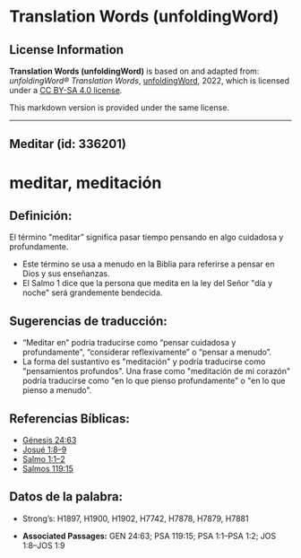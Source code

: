# Translation Words (unfoldingWord)

## License Information

**Translation Words (unfoldingWord)** is based on and adapted from: _unfoldingWord® Translation Words_, [unfoldingWord](https://unfoldingword.org/utw), 2022, which is licensed under a [CC BY-SA 4.0 license](https://creativecommons.org/licenses/by-sa/4.0/legalcode.en).

This markdown version is provided under the same license.



--------------------------------

## Meditar (id: 336201)

meditar, meditación
===================

Definición:
-----------

El término "meditar” significa pasar tiempo pensando en algo cuidadosa y profundamente.

* Este término se usa a menudo en la Biblia para referirse a pensar en Dios y sus enseñanzas.
* El Salmo 1 dice que la persona que medita en la ley del Señor "día y noche" será grandemente bendecida.

Sugerencias de traducción:
--------------------------

* “Meditar en” podría traducirse como “pensar cuidadosa y profundamente", “considerar reflexivamente” o “pensar a menudo”.
* La forma del sustantivo es "meditación" y podría traducirse como "pensamientos profundos". Una frase como "meditación de mi corazón" podría traducirse como "en lo que pienso profundamente" o "en lo que pienso a menudo".

Referencias Bíblicas:
---------------------

* [Génesis 24:63](https://ref.ly/Gen24:63)
* [Josué 1:8–9](https://ref.ly/Josh1:8-Josh1:9)
* [Salmo 1:1–2](https://ref.ly/Ps1:1-Ps1:2)
* [Salmos 119:15](https://ref.ly/Ps119:15)

Datos de la palabra:
--------------------

* Strong’s: H1897, H1900, H1902, H7742, H7878, H7879, H7881

* **Associated Passages:** GEN 24:63; PSA 119:15; PSA 1:1–PSA 1:2; JOS 1:8–JOS 1:9

